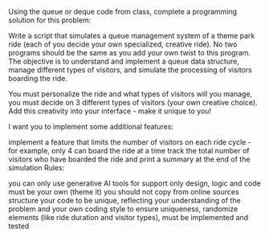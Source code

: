 Using the queue or deque code from class, complete a programming solution for this problem:

Write a script that simulates a queue management system of a theme park ride (each of you decide your own specialized, creative ride).  No two programs should be the same as you add your own twist to this program.  The objective is to understand and implement a queue data structure, manage different types of visitors, and simulate the processing of visitors boarding the ride.

You must personalize the ride and what types of visitors will you manage,  you must decide on 3 different types of visitors (your own creative choice).  Add this creativity into your interface - make it unique to you!

I want you to implement some additional features:

implement a feature that limits the number of visitors on each ride cycle - for example, only 4 can board the ride at a time
track the total number of visitors who have boarded the ride and print a summary at the end of the simulation
Rules:

you can only use generative AI tools for support only
design, logic and code must be your own (theme it)
you should not copy from online sources
structure your code to be unique, reflecting your understanding of the problem and your own coding style
to ensure uniqueness, randomize elements (like ride duration and visitor types), must be implemented and tested
